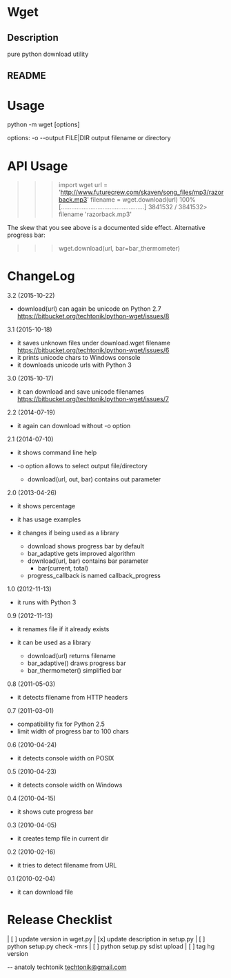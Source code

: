# Wget

## Description

pure python download utility

## README

Usage
=====

  python -m wget [options] <URL>

  options:
    -o --output FILE|DIR output filename or directory


API Usage
=========

  > > > import wget
  > > > url = 'http://www.futurecrew.com/skaven/song_files/mp3/razorback.mp3'
  > > > filename = wget.download(url)
  100% [................................................] 3841532 / 3841532>
  > > filename
  'razorback.mp3'

The skew that you see above is a documented side effect.
Alternative progress bar:

  > > > wget.download(url, bar=bar_thermometer)


ChangeLog
=========
3.2 (2015-10-22)
 * download(url) can again be unicode on Python 2.7
   https://bitbucket.org/techtonik/python-wget/issues/8

3.1 (2015-10-18)
 * it saves unknown files under download.wget filename
   https://bitbucket.org/techtonik/python-wget/issues/6
 * it prints unicode chars to Windows console
 * it downloads unicode urls with Python 3

3.0 (2015-10-17)
 * it can download and save unicode filenames
   https://bitbucket.org/techtonik/python-wget/issues/7

2.2 (2014-07-19)
 * it again can download without -o option

2.1 (2014-07-10)
 * it shows command line help
 * -o option allows to select output file/directory

   * download(url, out, bar) contains out parameter

2.0 (2013-04-26)
 * it shows percentage
 * it has usage examples
 * it changes if being used as a library

   * download shows progress bar by default
   * bar_adaptive gets improved algorithm
   * download(url, bar) contains bar parameter
     * bar(current, total)
   * progress_callback is named callback_progress

1.0 (2012-11-13)
 * it runs with Python 3

0.9 (2012-11-13)
 * it renames file if it already exists
 * it can be used as a library

   * download(url) returns filename
   * bar_adaptive() draws progress bar
   * bar_thermometer() simplified bar

0.8 (2011-05-03)
 * it detects filename from HTTP headers

0.7 (2011-03-01)
 * compatibility fix for Python 2.5
 * limit width of progress bar to 100 chars

0.6 (2010-04-24)
 * it detects console width on POSIX

0.5 (2010-04-23)
 * it detects console width on Windows

0.4 (2010-04-15)
 * it shows cute progress bar

0.3 (2010-04-05)
 * it creates temp file in current dir

0.2 (2010-02-16)
 * it tries to detect filename from URL

0.1 (2010-02-04)
 * it can download file


Release Checklist
=================

| [ ] update version in wget.py
| [x] update description in setup.py
| [ ] python setup.py check -mrs
| [ ] python setup.py sdist upload
| [ ] tag hg version

--
anatoly techtonik <techtonik@gmail.com>
